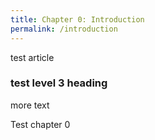 ```yaml
---
title: Chapter 0: Introduction
permalink: /introduction
---
```


test article

### test level 3 heading

more text

Test chapter 0
